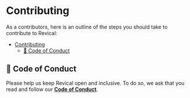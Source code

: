 <!-- Part of the Revical Project, under the MIT license. See '/LICENSE' for license information. SPDX-License-Identifier: MIT License. -->

# Contributing

As a contributors, here is an outline of the steps you should take to contribute to Revical:

- [Contributing](#contributing)
  - [🤝 Code of Conduct](#-code-of-conduct)

## 🤝 Code of Conduct

Please help us keep Revical open and inclusive. To do so, we ask that you read and follow our [**Code of Conduct**](CODE_OF_CONDUCT.md).